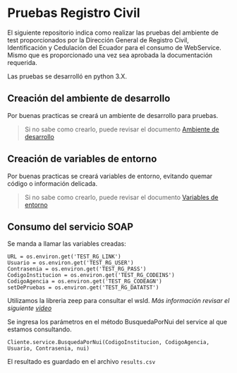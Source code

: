 # Pruebas Registro Civil

El siguiente repositorio indica como realizar las pruebas del ambiente de test proporcionados por la Dirección General de Registro Civil, Identificación y Cedulación del Ecuador para el consumo de WebService. Mismo que es proporcionado una vez sea aprobada la documentación requerida.

Las pruebas se desarrolló en python 3.X.

## Creación del ambiente de desarrollo

Por buenas practicas se creará un ambiente de desarrollo para pruebas.

> Si no sabe como crearlo, puede revisar el documento [Ambiente de desarrollo](doc/AmbienteDesarrollo.md)

## Creación de variables de entorno

Por buenas practicas se creará variables de entorno, evitando quemar código o información delicada.

> Si no sabe como crearlo, puede revisar el documento [Variables de entorno](doc/VariableEntorno.md)

## Consumo del servicio SOAP

Se manda a llamar las variables creadas:
```
URL = os.environ.get('TEST_RG_LINK')
Usuario = os.environ.get('TEST_RG_USER')
Contrasenia = os.environ.get('TEST_RG_PASS')
CodigoInstitucion = os.environ.get('TEST_RG_CODEINS')
CodigoAgencia = os.environ.get('TEST_RG_CODEAGN')
setDePruebas = os.environ.get('TEST_RG_DATATST')
```

Utilizamos la libreria zeep para consultar el wsld. *Más información revisar el siguiente [video](https://www.youtube.com/watch?v=jReyPAxCJr0&ab_channel=PavelNicolaMoralesBustamante)*

Se ingresa los parámetros en el método BusquedaPorNui del service al que estamos consultando.
```
Cliente.service.BusquedaPorNui(CodigoInstitucion, CodigoAgencia, Usuario, Contrasenia, nui)
```

El resultado es guardado en el archivo `results.csv`
